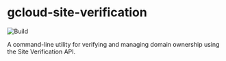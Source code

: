 # gcloud-site-verification

![Build](https://github.com/vishnugth/gcloud-site-verification/actions/workflows/release.yml/badge.svg)

A command-line utility for verifying and managing domain ownership using the Site Verification API.
